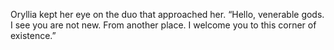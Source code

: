 Oryllia kept her eye on the duo that approached her. “Hello, venerable gods. I see you are not new. From another place. I welcome you to this corner of existence.”